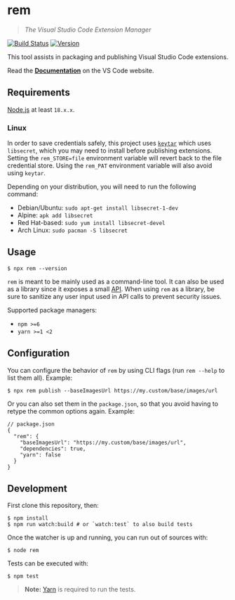 # rem

> _The Visual Studio Code Extension Manager_

[![Build Status](https://dev.azure.com/monacotools/Monaco/_apis/build/status/npm/microsoft.ruig-rem?repoName=microsoft%2Fruig-rem&branchName=main)](https://dev.azure.com/monacotools/Monaco/_build/latest?definitionId=446&repoName=microsoft%2Fruig-rem&branchName=main)
[![Version](https://img.shields.io/npm/v/rem.svg)](https://npmjs.org/package/rem)

This tool assists in packaging and publishing Visual Studio Code extensions.

Read the [**Documentation**](https://code.visualstudio.com/api/working-with-extensions/publishing-extension) on the VS Code website.

## Requirements

[Node.js](https://nodejs.org/en/) at least `18.x.x`.

### Linux

In order to save credentials safely, this project uses [`keytar`](https://www.npmjs.com/package/keytar) which uses `libsecret`, which you may need to install before publishing extensions. Setting the `rem_STORE=file` environment variable will revert back to the file credential store. Using the `rem_PAT` environment variable will also avoid using `keytar`.

Depending on your distribution, you will need to run the following command:

- Debian/Ubuntu: `sudo apt-get install libsecret-1-dev`
- Alpine: `apk add libsecret`
- Red Hat-based: `sudo yum install libsecret-devel`
- Arch Linux: `sudo pacman -S libsecret`

## Usage

```console
$ npx rem --version
```

`rem` is meant to be mainly used as a command-line tool. It can also be used as a library since it exposes a small [API](https://github.com/microsoft/ruig-rem/blob/main/src/api.ts). When using `rem` as a library, be sure to sanitize any user input used in API calls to prevent security issues.

Supported package managers:

- `npm >=6`
- `yarn >=1 <2`

## Configuration

You can configure the behavior of `rem` by using CLI flags (run `rem --help` to list them all). Example:

```console
$ npx rem publish --baseImagesUrl https://my.custom/base/images/url
```

Or you can also set them in the `package.json`, so that you avoid having to retype the common options again. Example:

```jsonc
// package.json
{
  "rem": {
    "baseImagesUrl": "https://my.custom/base/images/url",
    "dependencies": true,
    "yarn": false
  }
}
```

## Development

First clone this repository, then:

```console
$ npm install
$ npm run watch:build # or `watch:test` to also build tests
```

Once the watcher is up and running, you can run out of sources with:

```console
$ node rem
```

Tests can be executed with:

```console
$ npm test
```

> **Note:** [Yarn](https://www.npmjs.com/package/yarn) is required to run the tests.
